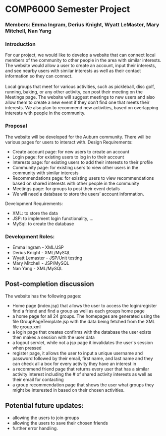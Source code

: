 # COMP6000 Semester Project
### Members: Emma Ingram, Derius Knight, Wyatt LeMaster, Mary Mitchell, Nan Yang

### Introduction
For our project, we would like to develop a website that can connect local members of the community to other people in the area with similar interests. The website would allow a user to create an account, input their interests, and see nearby users with similar interests as well as their contact information so they can connect.<br><br>
Local groups that meet for various activities, such as pickleball, disc golf, running, baking, or any other activity, can post their meeting on the Meetings page. The website will suggest meetings to new users and also allow them to create a new event if they don’t find one that meets their interests. We also plan to recommend new activities, based on overlapping interests with people in the community.


### Proposal
The website will be developed for the Auburn community. There will be various pages for users to interact with.
Design Requirements:
* Create account page: for new users to create an account
* Login page: for existing users to log in to their account
* Interests page: for existing users to add their interests to their profile
* Community page: for existing users to view other users in the community with similar interests
* Recommendations page: for existing users to view recommendations based on shared interests with other people in the community
* Meetings page: for groups to post their event details
* We will need a database to store the users’ account information.

Development Requirements:
* XML: to store the data
* JSP: to implement login functionality, …
* MySql: to create the database


### Development Roles:
* Emma Ingram - XML/JSP
* Derius Knight - XML/MySQL
* Wyatt Lemaster - JSP/Unit testing
* Mary Mitchell - JSP/MySQL
* Nan Yang - XML/MySQL

## Post-completion discussion 
The website has the following pages:
* Home page (index.jsp) that allows the user to access the login/register find a friend and find a group as well as each groups home page
* a home page for all 24 groups. The homepages are generated using the file GroupPageTemplate.jsp with the data being fetched from the XML file group.xml
* a login page that creates confirms with the database the user exists then makes a session with the user data
* a logout servlet, while not a jsp page it invalidates the user's session when pressed
* register page, it allows the user to input a unique username and password followed by their email, first name, and last name and they can check all a box for every activity they have an interest in
* a recommend friend page that returns every user that has a similar activity interest including the # of shared activity interests as well as their email for contacting
*  a group recommendation page that shows the user what groups they might be interested in based on their chosen activities. 

## Potential future updates:
* allowing the users to join groups 
* allowing the users to save their chosen friends
* further error handling.
